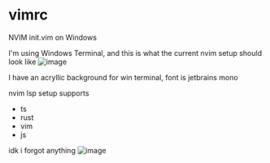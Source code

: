 # vimrc
NVIM init.vim on Windows

I'm using Windows Terminal, and this is what the current nvim setup should look like
![image](https://user-images.githubusercontent.com/76754747/201832553-55b97b96-99e2-4de2-88d4-d7ea3bc71059.png)

I have an acryllic background for win terminal, font is jetbrains mono

nvim lsp setup supports 

- ts
- rust
- vim 
- js

idk i forgot anything
![image](https://user-images.githubusercontent.com/76754747/201832828-08bce043-69fe-4b27-a317-00869774e653.png)
